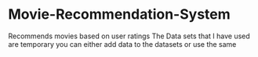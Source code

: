 # Movie-Recommendation-System
Recommends movies based on user ratings
The Data sets that I have used are temporary you can either add data to the datasets or use the same 
